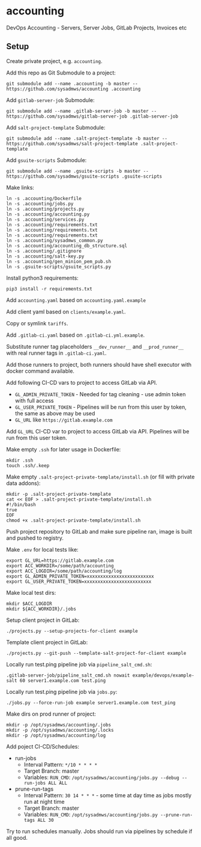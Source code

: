 # accounting
DevOps Accounting - Servers, Server Jobs, GitLab Projects, Invoices etc

## Setup
Create private project, e.g. `accounting`.

Add this repo as Git Submodule to a project:
```
git submodule add --name .accounting -b master -- https://github.com/sysadmws/accounting .accounting
```

Add `gitlab-server-job` Submodule:
```
git submodule add --name .gitlab-server-job -b master -- https://github.com/sysadmws/gitlab-server-job .gitlab-server-job
```

Add `salt-project-template` Submodule:
```
git submodule add --name .salt-project-template -b master -- https://github.com/sysadmws/salt-project-template .salt-project-template
```

Add `gsuite-scripts` Submodule:
```
git submodule add --name .gsuite-scripts -b master -- https://github.com/sysadmws/gsuite-scripts .gsuite-scripts
```

Make links:
```
ln -s .accounting/Dockerfile
ln -s .accounting/jobs.py
ln -s .accounting/projects.py
ln -s .accounting/accounting.py
ln -s .accounting/services.py
ln -s .accounting/requirements.txt
ln -s .accounting/requirements.txt
ln -s .accounting/requirements.txt
ln -s .accounting/sysadmws_common.py
ln -s .accounting/accounting_db_structure.sql
ln -s .accounting/.gitignore
ln -s .accounting/salt-key.py
ln -s .accounting/gen_minion_pem_pub.sh
ln -s .gsuite-scripts/gsuite_scripts.py
```

Install python3 requirements:
```
pip3 install -r requirements.txt
```

Add `accounting.yaml` based on `accounting.yaml.example`

Add client yaml based on `clients/example.yaml`.

Copy or symlink `tariffs`.

Add `.gitlab-ci.yaml` based on `.gitlab-ci.yml.example`.

Substitute runner tag placeholders `__dev_runner__` and `__prod_runner__` with real runner tags in `.gitlab-ci.yaml`.

Add those runners to project, both runners should have shell executor with docker command available.

Add following CI-CD vars to project to access GitLab via API.
- `GL_ADMIN_PRIVATE_TOKEN` - Needed for tag cleaning - use admin token with full access
- `GL_USER_PRIVATE_TOKEN` - Pipelines will be run from this user by token, the same as above may be used
- `GL_URL` like `https://gitlab.example.com`

Add `GL_URL` CI-CD var to project to access GitLab via API. Pipelines will be run from this user token.

Make empty `.ssh` for later usage in Dockerfile:
```
mkdir .ssh
touch .ssh/.keep
```

Make empty `.salt-project-private-template/install.sh` (or fill with private data addons):
```
mkdir -p .salt-project-private-template
cat << EOF > .salt-project-private-template/install.sh
#!/bin/bash
true
EOF
chmod +x .salt-project-private-template/install.sh
```

Push project repository to GitLab and make sure pipeline ran, image is built and pushed to registry.

Make `.env` for local tests like:
```
export GL_URL=https://gitlab.example.com
export ACC_WORKDIR=/some/path/accounting
export ACC_LOGDIR=/some/path/accounting/log
export GL_ADMIN_PRIVATE_TOKEN=xxxxxxxxxxxxxxxxxxxxxxxxx
export GL_USER_PRIVATE_TOKEN=xxxxxxxxxxxxxxxxxxxxxxxxx
```

Make local test dirs:
```
mkdir $ACC_LOGDIR
mkdir ${ACC_WORKDIR}/.jobs
```

Setup client project in GitLab:
```
./projects.py --setup-projects-for-client example
```

Template client project in GitLab:
```
./projects.py --git-push --template-salt-project-for-client example
```

Locally run test.ping pipeline job via `pipeline_salt_cmd.sh`:
```
.gitlab-server-job/pipeline_salt_cmd.sh nowait example/devops/example-salt 60 server1.example.com test.ping
```

Locally run test.ping pipeline job via `jobs.py`:
```
./jobs.py --force-run-job example server1.example.com test_ping
```

Make dirs on prod runner of project:
```
mkdir -p /opt/sysadmws/accounting/.jobs
mkdir -p /opt/sysadmws/accounting/.locks
mkdir -p /opt/sysadmws/accounting/log
```

Add poject CI-CD/Schedules:
- run-jobs
  - Interval Pattern: `*/10 * * * *`
  - Target Branch: master
  - Variables: `RUN_CMD`: `/opt/sysadmws/accounting/jobs.py --debug --run-jobs ALL ALL`
- prune-run-tags
  - Interval Pattern: `30 14 * * *` - some time at day time as jobs mostly run at night time
  - Target Branch: master
  - Variables: `RUN_CMD`: `/opt/sysadmws/accounting/jobs.py --prune-run-tags ALL 30`

Try to run schedules manually. Jobs should run via pipelines by schedule if all good.
